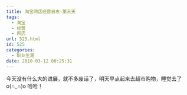 ```yaml
---
title: 淘宝网店经营日志-第三天
tags:
  - 淘宝
  - 经营
  - 网店
url: 525.html
id: 525
categories:
  - 职业生涯
date: 2010-03-12 00:25:31
---
```


今天没有什么大的进展，就不多废话了，明天早点起来去超市购物，睡觉去了o(∩_∩)o 哈哈！